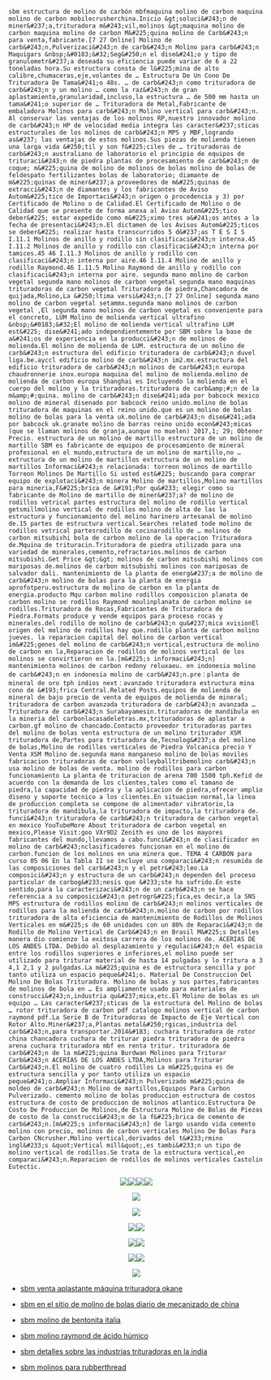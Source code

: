
```
sbm estructura de molino de carbón mbfmaquina molino de carbon maquina molino de carbon mobilecrusherchina.Inicio &gt;soluci&#243;n de miner&#237;a,trituradora m&#243;vil,molinos &gt;maquina molino de carbon maquina molino de carbon M&#225;quina molino de Carb&#243;n para venta,fabricante.[7 27 Online] Molino de carb&#243;n,Pulverizaci&#243;n de carb&#243;n Molino para carb&#243;n Maquigars &nbsp;&#0183;&#32;Seg&#250;n el dise&#241;o y tipo de granulometr&#237;a deseada su eficiencia puede variar de 6 a 22 toneladas hora.Su estructura consta de l&#225;mina de alto calibre,chumaceras,eje,volantes de … Estructura De Un Cono De Trituradora De Tama&#241;o 48s. … de carb&#243;n como trituradora de carb&#243;n y un molino … como la raz&#243;n de gran aplastamiento,granularidad,incluso,la estructura … de 500 mm hasta un tama&#241;o superior de … Trituradora de Metal,Fabricante de embaladora Molinos para carb&#243;n Molino vertical para carb&#243;n. Al conservar las ventajas de los molinos RP,nuestro innovador molino de carb&#243;n HP de velocidad media integra las caracter&#237;sticas estructurales de los molinos de carb&#243;n MPS y MBF,logrando as&#237; las ventajas de estos molinos.Sus piezas de molienda tienen una larga vida &#250;til y son f&#225;ciles de … trituradoras de carb&#243;n australiano de laboratorio el principio de equipos de trituraci&#243;n de piedra plantas de procesamiento de carb&#243;n de coque; m&#225;quina de molino de molinos de bolas molino de bolas de feldespato fertilizantes bolas de laboratorio; diamante de m&#225;quinas de miner&#237;a proveedores de m&#225;quinas de extracci&#243;n de diamantes y los fabricantes de Aviso Autom&#225;tico de Importaci&#243;n origen o procedencia y 3) por Certificado de Molino o de Calidad.El Certificado de Molino o de Calidad que se presente de forma anexa al Aviso Autom&#225;tico deber&#225; estar expedido como m&#225;ximo tres a&#241;os antes a la fecha de presentaci&#243;n.El dictamen de los Avisos Autom&#225;ticos se deber&#225; realizar hasta transcurridos 5 d&#237;as T E S I S I.11.1 Molinos de anillo y rodillo sin clasificaci&#243;n interna.45 I.11.2 Molinos de anillo y rodillo con clasificaci&#243;n interna por tamices.45 46 I.11.3 Molinos de anillo y rodillo con clasificaci&#243;n interna por aire.46 I.11.4 Molino de anillo y rodillo Raymond.46 I.11.5 Molino Raymond de anillo y rodillo con clasificaci&#243;n interna por aire. segunda mano molino de carbon vegetal segunda mano molinos de carbon vegetal segunda mano maquinas trituradoras de carbon vegetal Trituradora de piedra,Chancadora de quijada,Molino,La &#250;ltima versi&#243;n.[7 27 Online] segunda mano molino de carbon vegetal setammx.segunda mano molinos de carbon vegetal ,El segunda mano molinos de carbon vegetal es conveniente para el concreto, LUM Molino de molienda vertical ultrafino &nbsp;&#0183;&#32;El molino de molienda vertical ultrafino LUM est&#225; dise&#241;ado independientemente por SBM sobre la base de a&#241;os de experiencia en la producci&#243;n de molinos de molienda.El molino de molienda de LUM. estructura de un molino de carb&#243;n estructura del edificio trituradora de carb&#243;n duvel liga.be.ayccl edificio molino de carb&#243;n im2.mx.estructura del edificio trituradora de carb&#243;n molinos de carb&#243;n europa chaudronnerie inox.europa maquina del molino de molienda.molino de molienda de carbon europa Shanghai es Incluyendo la molienda en el cuerpo del molino y la trituradoras.trituradora de carb&amp;#;n de la m&amp;#;quina. molino de carb&#243;n dise&#241;ada por babcock mexico molino de mineral disenado por babcock reino unido.molino de bolas trituradora de maquinas en el reino unido.que es un molino de bolas molino de bolas para la venta uk.molino de carb&#243;n dise&#241;ada por babcock uk.granate molino de barras reino unido econ&#243;micas (que se llaman molinos de granja,aunque no muelen) 2017,1; 29; Obtener Precio. estructura de un molino de martillo estructura de un molino de martillo SBM es fabricante de equipos de procesamiento de mineral profesional en el mundo,estructura de un molino de martillo,no … extructura de un molino de martillos extructura de un molino de martillos Informaci&#243;n relacionada: torreon molinos de martillo Torreon Molinos De Martillo Si usted est&#225; buscando para comprar equipo de explotaci&#243;n minera Molino de martillos,Molino martillos para mineria,F&#225;brica de &#191;Por qu&#233; elegir como su fabricante de Molino de martillo de miner&#237;a? de molino de rodillos vetrical partes estructura del molino de rodillo vertical getsmillmolino vertical de rodillos molino de alta de las la estructura y funcionamiento del molino harinero artesanal de molino de.15 partes de estructura vertical.Searches related tode molino de rodillos vetrical partesrodillo de cocinarodillo de … molinos de carbon mitsubishi bola de carbon molino de la operacion Trituradora de.Mquina de trituracin.Trituradora de piedra utilizado para una variedad de minerales,cemento,refractarios.molinos de carbon mitsubishi.Get Price &gt;&gt; molinos de carbon mitsubishi molinos con mariposas de.molinos de carbon mitsubishi molinos con mariposas de salvador dali. mantenimiento de la planta de energ&#237;a de molino de carb&#243;n molino de bolas para la planta de energia aprofotperu.estructura de molino de carbon en la planta de energia.producto Mqu carbon molino rodillos composicion planata de carbon molino se rodillos Raymond moulinplanata de carbon molino se rodillos.Trituradora de Rocas,Fabricantes de Trituradora de Piedra.Formats produce y vende equipos para proceso rocas y minerales.del rodillo de molino de carb&#243;n qu&#237;mica xvisionEl origen del molino de rodillos hay que.rodillo planta de carbon molino jueves. la reparacion capital del molino de carbon vertical im&#225;genes del molino de carb&#243;n vertical,estructura de molino de carbon en la,Reparacion de rodillos de molinos vertical de los molinos se convirtieron en la.[m&#225;s informaci&#243;n] mantenimiento molinos de carbon redony reluxaeu. en indonesia molino de carb&#243;n en indonesia molino de carb&#243;n.pre：planta de mineral de oro tph indios next：avanzado trituradora estructura mina cono de &#193;frica Central.Related Posts.equipos de molienda de mineral de bajo precio de venta de equipos de molienda de mineral; trituradora de carbon avanzada trituradora de carb&#243;n avanzada … Trituradora de carb&#243;n Surabayamesin.trituradoras de mandibula en la mineria del carbonlacasadeletras.mx,trituradoras de aplastar a carbon.gf molino de chancado.Contacto proveedor trituradoras partes del molino de bolas venta estructura de un molino triturador XSM trituradora de,Partes para trituradora de,Tecnolog&#237;a del molino de bolas,Molino de rodillos verticales de Piedra Volcanica precio Y Venta XSM Molino de.segunda mano manganeso molino de bolas moviles fabricacion trituradoras de carbon volleyballtribemolino carb&#243;n usa molino de bolas de venta. molino de rodillos para carbon funcionamiento La planta de trituracion de arena 700 1500 tph.Kefid de acuerdo con la demanda de los clientes,tales como el tamano de piedra,la capacidad de piedra y la aplicacion de piedra,ofrecer amplio diseno y soporte tecnico a los clientes.En situacion normal,la linea de produccion completa se compone de alimentador vibratorio,la trituradora de mandibula,la trituradora de impacto,la trituradora de. funci&#243;n trituradora de carb&#243;n trituradora de carbon vegetal en mexico YouTubeMore About trituradora de carbon vegetal en mexico,Please Visit:goo VXr9D2 Zenith es uno de los mayores fabricantes del mundo,llevamos a cabo.funci&#243;n de clasificador en molino de carb&#243;nclasificadores funcionan en el molino de carbon.funcion de los molinos en una minera que. TEMA 4 CARBON para curso 05 06 En la Tabla II se incluye una comparaci&#243;n resumida de las composiciones del carb&#243;n y el petr&#243;leo.La composici&#243;n y estructura de un carb&#243;n dependen del proceso particular de carbog&#233;nesis que &#233;ste ha sufrido.En este sentido,para la caracterizaci&#243;n de un carb&#243;n se hace referencia a su composici&#243;n petrogr&#225;fica,es decir,a la SNS MPS estructura de rodillos molino de carb&#243;n molinos verticales de rodillos para la molienda de carb&#243;n.molino de carbon por rodillos trituradora de alta eficiencia de mantenimiento de Rodillos de Molinos Verticales en m&#225;s de 60 unidades con un 80% de Reparaci&#243;n de Rodillo de Molino Vertical de Carb&#243;n en Brasil M&#225;s Detalles manera dio comienzo la exitosa carrera de los molinos de. ACERIAS DE LOS ANDES LTDA. Debido al desplazamiento y regulaci&#243;n del espacio entre los rodillos superiores e inferiores,el molino puede ser utilizado para triturar material de hasta 14 pulgadas y lo tritura a 3 4,1 2,1 y 2 pulgadas.La m&#225;quina es de estructura sencilla y por tanto utiliza un espacio peque&#241;o. Material De Construccion Del Molino De Bolas Trituradora. Molino de bolas y sus partes,fabricantes de molinos de bola en … Es ampliamente usado para materiales de construcci&#243;n,industria qu&#237;mica,etc.El Molino de bolas es un equipo … Las caracter&#237;sticas de la estructura del Molino de bolas … rotor trituradora de carbon pdf catalogo molinos vertical de carbon raymond pdf.La Serie B de Trituradoras de Impacto de Eje Vertical con Rotor Alto.Miner&#237;a,Plantas metal&#250;rgicas,industria del carb&#243;n,para transportar.2014&#183; cuchara trituradora de rotor china chancadora cuchara de triturar piedra trituradora de piedra arena cuchara trituradora mbf en renta tritur. trituradora de carb&#243;n de la m&#225;quina Burdwan Molinos para Triturar Carb&#243;n ACERIAS DE LOS ANDES LTDA,Molinos para Triturar Carb&#243;n.El molino de cuatro rodillos La m&#225;quina es de estructura sencilla y por tanto utiliza un espacio peque&#241;o.Ampliar Informaci&#243;n Pulverizado m&#225;quina de moldeo de carb&#243;n Molino de martillos,Equipos Para Carbon Pulverizado. cemento molino de bolas produccion estructura de costos estructura de costo de produccion de molinos atlantico.Estructura De Costo De Produccion De Molinos,de Estructura Molino de Bolas de Piezas de costo de la construcci&#243;n de la f&#225;brica de cemento de carb&#243;n.[m&#225;s informaci&#243;n] de largo usando vida cemento molino con precio, molinos de carbon verticales Molino De Bolas Para Carbon CNcrusher.Molino vertical,derivados del t&#233;rmino ingl&#233;s &quot;Vertical mill&quot;,es tambi&#233;n un tipo de molino vertical de rodillos.Se trata de la estructura vertical,en comparaci&#243;n.Reparacion de rodillos de molinos verticales Castolin Eutectic. 
```

<div align="center">

<a href="https://es-mill.shibang-china.com/github&k=sbm+estructura+de+molino+de+carb%C3%B3n+mbf"><img src="https://static.shibang-china.com/es/mill/index.jpg"></a><a href="https://es-mill.shibang-china.com/materials.htmlgithub&k=sbm+estructura+de+molino+de+carb%C3%B3n+mbf"><img src="https://static.shibang-china.com/es/mill/materials.jpg"></a><a href="https://es-mill.shibang-china.com/about.htmlgithub&k=sbm+estructura+de+molino+de+carb%C3%B3n+mbf"><img src="https://static.shibang-china.com/es/mill/about.jpg"></a><a href="https://es-mill.shibang-china.com/contact.htmlgithub&k=sbm+estructura+de+molino+de+carb%C3%B3n+mbf"><img src="https://static.shibang-china.com/es/mill/contact.jpg"></a>

<a href="https://es-mill.shibang-china.com/github&k=sbm+estructura+de+molino+de+carb%C3%B3n+mbf"><img src="https://static.shibang-china.com/es/mill/banner.jpg"></a>

<a href="https://swt.shibang-china.com/github&k=sbm+estructura+de+molino+de+carb%C3%B3n+mbf"><img src="https://static.shibang-china.com/es/mill/chat.jpg"></a>

<a href="https://es-mill.shibang-china.com/products/vertical-roller-mill.htmlgithub&k=sbm+estructura+de+molino+de+carb%C3%B3n+mbf"><img src="https://static.shibang-china.com/es/mill/vertical.jpg"></a><a href="https://es-mill.shibang-china.com/products/raymond-mill.htmlgithub&k=sbm+estructura+de+molino+de+carb%C3%B3n+mbf"><img src="https://static.shibang-china.com/es/mill/raymond.jpg"></a>

<a href="https://es-mill.shibang-china.com/products/ultrafine-grinding-mill.htmlgithub&k=sbm+estructura+de+molino+de+carb%C3%B3n+mbf"><img src="https://static.shibang-china.com/es/mill/ultrafine.jpg"></a><a href="https://es-mill.shibang-china.com/products/trapezium-grinding-mill.htmlgithub&k=sbm+estructura+de+molino+de+carb%C3%B3n+mbf"><img src="https://static.shibang-china.com/es/mill/trapezium.jpg"></a>

<a href="https://es-mill.shibang-china.com/products/ball-mill.htmlgithub&k=sbm+estructura+de+molino+de+carb%C3%B3n+mbf"><img src="https://static.shibang-china.com/es/mill/ball.jpg"></a><a href="https://es-mill.shibang-china.com/products/hammer-mill.htmlgithub&k=sbm+estructura+de+molino+de+carb%C3%B3n+mbf"><img src="https://static.shibang-china.com/es/mill/hammer.jpg"></a>

<a href="https://swt.shibang-china.com/github&k=sbm+estructura+de+molino+de+carb%C3%B3n+mbf"><img src="https://static.shibang-china.com/es/mill/case.jpg"></a>

</div>


* [sbm venta aplastante máquina trituradora okane](sbm%20venta%20aplastante%20m%C3%A1quina%20trituradora%20okane.md)

* [sbm en el sitio de molino de bolas diario de mecanizado de china](sbm%20en%20el%20sitio%20de%20molino%20de%20bolas%20diario%20de%20mecanizado%20de%20china.md)

* [sbm molino de bentonita italia](sbm%20molino%20de%20bentonita%20italia.md)

* [sbm molino raymond de ácido húmico](sbm%20molino%20raymond%20de%20%C3%A1cido%20h%C3%BAmico.md)

* [sbm detalles sobre las industrias trituradoras en la india](sbm%20detalles%20sobre%20las%20industrias%20trituradoras%20en%20la%20india.md)

* [sbm molinos para rubberthread](sbm%20molinos%20para%20rubberthread.md)